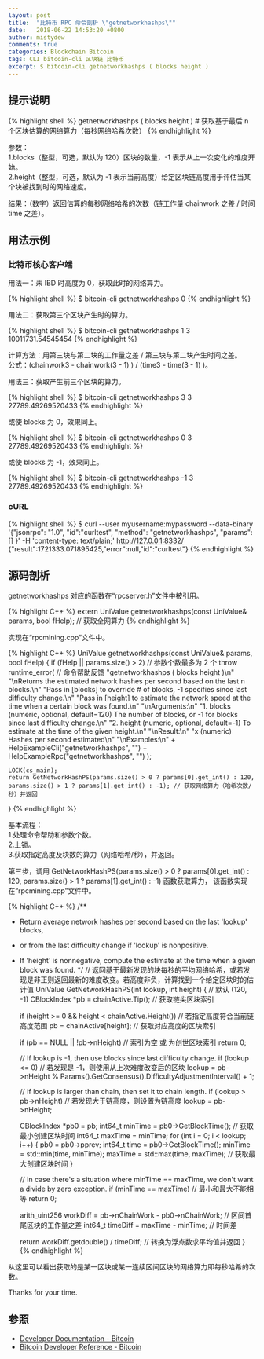 ```yaml
---
layout: post
title:  "比特币 RPC 命令剖析 \"getnetworkhashps\""
date:   2018-06-22 14:53:20 +0800
author: mistydew
comments: true
categories: Blockchain Bitcoin
tags: CLI bitcoin-cli 区块链 比特币
excerpt: $ bitcoin-cli getnetworkhashps ( blocks height )
---
```

## 提示说明

{% highlight shell %}
getnetworkhashps ( blocks height ) # 获取基于最后 n 个区块估算的网络算力（每秒网络哈希次数）
{% endhighlight %}

参数：<br>
1.blocks（整型，可选，默认为 120）区块的数量，-1 表示从上一次变化的难度开始。<br>
2.height（整型，可选，默认为 -1 表示当前高度）给定区块链高度用于评估当某个块被找到时的网络速度。

结果：（数字）返回估算的每秒网络哈希的次数（链工作量 chainwork 之差 / 时间 time 之差）。

## 用法示例

### 比特币核心客户端

用法一：未 IBD 时高度为 0，获取此时的网络算力。

{% highlight shell %}
$ bitcoin-cli getnetworkhashps
0
{% endhighlight %}

用法二：获取第三个区块产生时的算力。

{% highlight shell %}
$ bitcoin-cli getnetworkhashps 1 3
10011731.54545454
{% endhighlight %}

计算方法：用第三块与第二块的工作量之差 / 第三块与第二块产生时间之差。<br>
公式：(chainwork3 - chainwork(3 - 1) ) / (time3 - time(3 - 1) )。

用法三：获取产生前三个区块的算力。

{% highlight shell %}
$ bitcoin-cli getnetworkhashps 3 3
27789.49269520433
{% endhighlight %}

或使 blocks 为 0，效果同上。

{% highlight shell %}
$ bitcoin-cli getnetworkhashps 0 3
27789.49269520433
{% endhighlight %}

或使 blocks 为 -1，效果同上。

{% highlight shell %}
$ bitcoin-cli getnetworkhashps -1 3
27789.49269520433
{% endhighlight %}

### cURL

{% highlight shell %}
$ curl --user myusername:mypassword --data-binary '{"jsonrpc": "1.0", "id":"curltest", "method": "getnetworkhashps", "params": [] }' -H 'content-type: text/plain;' http://127.0.0.1:8332/
{"result":1721333.071895425,"error":null,"id":"curltest"}
{% endhighlight %}

## 源码剖析
getnetworkhashps 对应的函数在“rpcserver.h”文件中被引用。

{% highlight C++ %}
extern UniValue getnetworkhashps(const UniValue& params, bool fHelp); // 获取全网算力
{% endhighlight %}

实现在“rpcmining.cpp”文件中。

{% highlight C++ %}
UniValue getnetworkhashps(const UniValue& params, bool fHelp)
{
    if (fHelp || params.size() > 2) // 参数个数最多为 2 个
        throw runtime_error( // 命令帮助反馈
            "getnetworkhashps ( blocks height )\n"
            "\nReturns the estimated network hashes per second based on the last n blocks.\n"
            "Pass in [blocks] to override # of blocks, -1 specifies since last difficulty change.\n"
            "Pass in [height] to estimate the network speed at the time when a certain block was found.\n"
            "\nArguments:\n"
            "1. blocks     (numeric, optional, default=120) The number of blocks, or -1 for blocks since last difficulty change.\n"
            "2. height     (numeric, optional, default=-1) To estimate at the time of the given height.\n"
            "\nResult:\n"
            "x             (numeric) Hashes per second estimated\n"
            "\nExamples:\n"
            + HelpExampleCli("getnetworkhashps", "")
            + HelpExampleRpc("getnetworkhashps", "")
       );

    LOCK(cs_main);
    return GetNetworkHashPS(params.size() > 0 ? params[0].get_int() : 120, params.size() > 1 ? params[1].get_int() : -1); // 获取网络算力（哈希次数/秒）并返回
}
{% endhighlight %}

基本流程：<br>
1.处理命令帮助和参数个数。<br>
2.上锁。<br>
3.获取指定高度及块数的算力（网络哈希/秒），并返回。

第三步，调用 GetNetworkHashPS(params.size() > 0 ? params[0].get_int() : 120, params.size() > 1 ? params[1].get_int() : -1) 函数获取算力，
该函数实现在“rpcmining.cpp”文件中。

{% highlight C++ %}
/**
 * Return average network hashes per second based on the last 'lookup' blocks,
 * or from the last difficulty change if 'lookup' is nonpositive.
 * If 'height' is nonnegative, compute the estimate at the time when a given block was found.
 */ // 返回基于最新发现的块每秒的平均网络哈希，或若发现是非正则返回最新的难度改变。若高度非负，计算找到一个给定区块时的估计值
UniValue GetNetworkHashPS(int lookup, int height) { // 默认 (120, -1)
    CBlockIndex *pb = chainActive.Tip(); // 获取链尖区块索引

    if (height >= 0 && height < chainActive.Height()) // 若指定高度符合当前链高度范围
        pb = chainActive[height]; // 获取对应高度的区块索引

    if (pb == NULL || !pb->nHeight) // 索引为空 或 为创世区块索引
        return 0;

    // If lookup is -1, then use blocks since last difficulty change.
    if (lookup <= 0) // 若发现是 -1，则使用从上次难度改变后的区块
        lookup = pb->nHeight % Params().GetConsensus().DifficultyAdjustmentInterval() + 1;

    // If lookup is larger than chain, then set it to chain length.
    if (lookup > pb->nHeight) // 若发现大于链高度，则设置为链高度
        lookup = pb->nHeight;

    CBlockIndex *pb0 = pb;
    int64_t minTime = pb0->GetBlockTime(); // 获取最小创建区块时间
    int64_t maxTime = minTime;
    for (int i = 0; i < lookup; i++) {
        pb0 = pb0->pprev;
        int64_t time = pb0->GetBlockTime();
        minTime = std::min(time, minTime);
        maxTime = std::max(time, maxTime); // 获取最大创建区块时间
    }

    // In case there's a situation where minTime == maxTime, we don't want a divide by zero exception.
    if (minTime == maxTime) // 最小和最大不能相等
        return 0;

    arith_uint256 workDiff = pb->nChainWork - pb0->nChainWork; // 区间首尾区块的工作量之差
    int64_t timeDiff = maxTime - minTime; // 时间差

    return workDiff.getdouble() / timeDiff; // 转换为浮点数求平均值并返回
}
{% endhighlight %}

从这里可以看出获取的是某一区块或某一连续区间区块的网络算力即每秒哈希的次数。

Thanks for your time.

## 参照

* [Developer Documentation - Bitcoin](https://bitcoin.org/en/developer-documentation)
* [Bitcoin Developer Reference - Bitcoin](https://bitcoin.org/en/developer-reference#getnetworkhashps)
